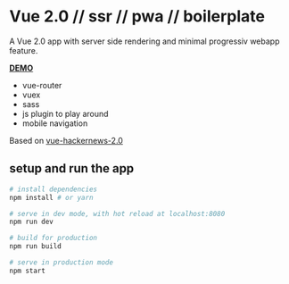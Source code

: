 # Vue 2.0 // ssr // pwa // boilerplate

A Vue 2.0 app with server side rendering and minimal progressiv webapp feature.

**[DEMO](https://vue-ssr-pwa.herokuapp.com/)**

- vue-router
- vuex
- sass
- js plugin to play around
- mobile navigation

Based on [vue-hackernews-2.0](https://github.com/vuejs/vue-hackernews-2.0) 

## setup and run the app

``` bash
# install dependencies
npm install # or yarn

# serve in dev mode, with hot reload at localhost:8080
npm run dev

# build for production
npm run build

# serve in production mode
npm start
```
